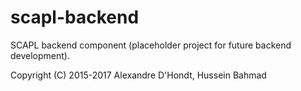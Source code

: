 # scapl-backend
SCAPL backend component (placeholder project for future backend development).

Copyright (C) 2015-2017 Alexandre D'Hondt, Hussein Bahmad
